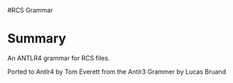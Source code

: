 #RCS Grammar

# Summary
An ANTLR4 grammar for RCS files.

Ported to Antlr4 by Tom Everett from the Antlr3 Grammer by Lucas Bruand
